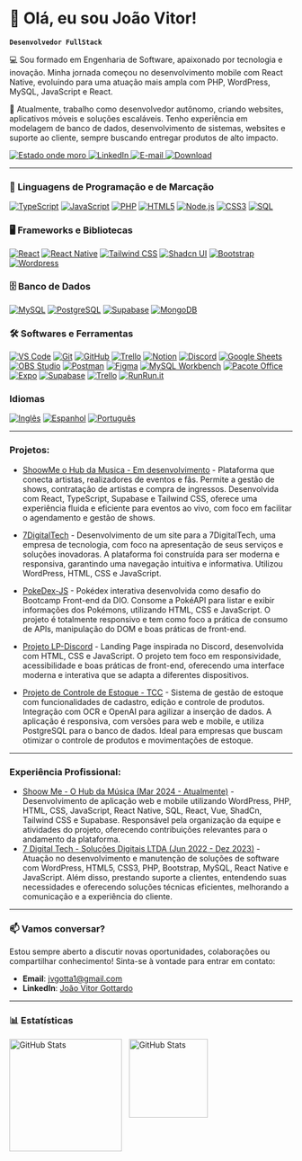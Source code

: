 # 👋 Olá, eu sou João Vitor!

**`Desenvolvedor FullStack`**

💻 Sou formado em Engenharia de Software, apaixonado por tecnologia e inovação. Minha jornada começou no desenvolvimento mobile com React Native, evoluindo para uma atuação mais ampla com PHP, WordPress, MySQL, JavaScript e React.

🚀 Atualmente, trabalho como desenvolvedor autônomo, criando websites, aplicativos móveis e soluções escaláveis. Tenho experiência em modelagem de banco de dados, desenvolvimento de sistemas, websites e suporte ao cliente, sempre buscando entregar produtos de alto impacto.

<p align="left">
    <a href="https://www.google.com.br/maps/place/Paran%C3%A1/@-24.6084586,-52.64064,8z/">
        <img 
            alt="Estado onde moro" 
            title="Estado onde moro" 
            src="https://custom-icon-badges.demolab.com/badge/Paraná-BR-darkgreen?style=for-the-badge&labelColor=488207&logo=location&logoColor=white"
        />
    </a>
      <a href="https://www.linkedin.com/in/joao-vitor-gottardo/">
        <img 
            alt="LinkedIn" 
            title="Meu LinkedIn" 
            src="https://custom-icon-badges.demolab.com/badge/linkedin-blue.svg?logo=linkedin&logoSource=feather&style=for-the-badge"
        />
    </a>
     <a href="mailto:jvgotta1@gmail.com">
        <img 
            alt="E-mail" 
            title="Me envie um e-mail" 
            src="https://custom-icon-badges.demolab.com/badge/Email-D14836?style=for-the-badge&logo=gmail&logoColor=white"
        />
    </a>
    <a href="https://drive.google.com/file/d/1Pg7PNNX1R_fSSRaa1h1JJuFSwkZztgWM/view?usp=sharing">
        <img 
            alt="Download" 
            title="Baixe meu currículo" 
            src="https://custom-icon-badges.demolab.com/badge/-currículo-F7DF1E?style=for-the-badge&logo=download&logoColor=black"
        />
    </a>
</p>


---

### 🚀 Linguagens de Programação e de Marcação

<p>
    <a href="#"><img alt="TypeScript" src="https://img.shields.io/badge/TypeScript-007ACC.svg?logo=typescript&logoColor=white"></a>
    <a href="#"><img alt="JavaScript" src="https://img.shields.io/badge/JavaScript-F7DF1E.svg?logo=javascript&logoColor=black"></a>
    <a href="#"><img alt="PHP" src="https://img.shields.io/badge/PHP-777BB4.svg?logo=php&logoColor=white"></a>
    <a href="#"><img alt="HTML5" src="https://img.shields.io/badge/HTML-E34F26.svg?logo=html5&logoColor=white"></a>
    <a href="#"><img alt="Node.js" src="https://img.shields.io/badge/Node.js-43853D.svg?logo=node.js&logoColor=white"></a>
    <a href="#"><img alt="CSS3" src="https://img.shields.io/badge/CSS-1572B6.svg?logo=css3&logoColor=white"></a>
    <a href="#"><img alt="SQL" src="https://custom-icon-badges.demolab.com/badge/SQL-025E8C.svg?logo=database&logoColor=white"></a>
</p>

### 🖥️ Frameworks e Bibliotecas

<p>
    <a href="#"><img alt="React" src="https://img.shields.io/badge/React-20232a.svg?logo=react&logoColor=%2361DAFB"></a>
    <a href="#"> <img alt="React Native" src="https://img.shields.io/badge/React%20Native-61DAFB.svg?logo=react&logoColor=black"></a>
    <a href="#"><img alt="Tailwind CSS" src="https://img.shields.io/badge/Tailwind_CSS-06B6D4.svg?logo=tailwind-css&logoColor=white"></a>
    <a href="#"><img alt="Shadcn UI" src="https://img.shields.io/badge/Shadcn_UI-000000.svg?logo=vercel&logoColor=white"></a>
    <a href="#"><img alt="Bootstrap" src="https://img.shields.io/badge/Bootstrap-7952B3.svg?logo=bootstrap&logoColor=white"></a>
    <a href="#"><img alt="Wordpress" src="https://img.shields.io/badge/Wordpress-21759B?logo=wordpress&logoColor=white"></a>
</p>


### 🗄️ Banco de Dados

<p>
    <a href="#"><img alt="MySQL" src="https://img.shields.io/badge/MySQL-4479A1.svg?logo=mysql&logoColor=white"></a>
    <a href="#"><img alt="PostgreSQL" src="https://img.shields.io/badge/PostgreSQL-336791.svg?logo=postgresql&logoColor=white"></a>
    <a href="#"><img alt="Supabase" src="https://img.shields.io/badge/Supabase-3ECF8E.svg?logo=supabase&logoColor=white"></a>
    <a href="#"><img alt="MongoDB" src ="https://img.shields.io/badge/MongoDB-4ea94b.svg?logo=mongodb&logoColor=white"></a> 
</p>

### 🛠️ Softwares e Ferramentas

<p>
    <a href="#"><img alt="VS Code" src="https://img.shields.io/badge/VS Code-007ACC.svg?logo=visual-studio-code&logoColor=white"></a>
    <a href="#"><img alt="Git" src="https://img.shields.io/badge/Git-F05032.svg?logo=git&logoColor=white"></a>
    <a href="#"><img alt="GitHub" src="https://img.shields.io/badge/GitHub-181717.svg?logo=github&logoColor=white"></a>
    <a href="#"><img alt="Trello" src="https://img.shields.io/badge/Trello-0079BF.svg?logo=trello&logoColor=white"></a>
    <a href="#"><img alt="Notion" src="https://img.shields.io/badge/Notion-010101.svg?logo=notion&logoColor=white"></a>
    <a href="#"><img alt="Discord" src="https://img.shields.io/badge/-Discord-5865F2.svg?logo=discord&logoColor=white"></a>
    <a href="#"><img alt="Google Sheets" src="https://img.shields.io/badge/Sheets-34A853.svg?logo=google%20sheets&logoColor=white"></a>
    <a href="#"><img alt="OBS Studio" src="https://img.shields.io/badge/-OBS-302E31?logo=obs-studio&logoColor=white"></a>
    <a href="#"><img alt="Postman" src="https://img.shields.io/badge/Postman-FF6C37?logo=postman&logoColor=white"></a>
    <a href="#"><img alt="Figma" src="https://img.shields.io/badge/Figma-000000.svg?logo=figma&logoColor=white"></a>
    <a href="#"><img alt="MySQL Workbench" src="https://img.shields.io/badge/MySQL%20Workbench-4479A1.svg?logo=mysql&logoColor=white"></a>
    <a href="#"><img alt="Pacote Office" src="https://img.shields.io/badge/Pacote%20Office-D83B01.svg?logo=microsoft-office&logoColor=white"></a>
    <a href="#"><img alt="Expo" src="https://img.shields.io/badge/Expo-1B1F23.svg?logo=expo&logoColor=white"></a>
    <a href="#"><img alt="Supabase" src="https://img.shields.io/badge/Supabase-3ECF8E.svg?logo=supabase&logoColor=white"></a>
    <a href="#"><img alt="Trello" src="https://img.shields.io/badge/Trello-0052CC.svg?logo=trello&logoColor=white"></a>
    <a href="#"><img alt="RunRun.it" src="https://img.shields.io/badge/RunRun.it-F05032.svg?logo=runrunit&logoColor=white"></a>
</p>


### Idiomas

<p>
    <a href="#"><img alt="Inglês" src="https://img.shields.io/badge/Ingl%C3%AAs-4B92DB.svg?logo=english&logoColor=white"></a>
    <a href="#"><img alt="Espanhol" src="https://img.shields.io/badge/Espanhol-F4B731.svg?logo=spanish&logoColor=white"></a>
    <a href="#"><img alt="Português" src="https://img.shields.io/badge/Portugu%C3%AAs-00A859.svg?logo=portuguese&logoColor=white"></a>
</p>

---
<!-- Adicionando detalhes de Projetos -->
### Projetos:

- [ShoowMe o Hub da Musica - Em desenvolvimento](https://youtu.be/aDWTh6O5SOQ) - Plataforma que conecta artistas, realizadores de eventos e fãs. Permite a gestão de shows, contratação de artistas e compra de ingressos. Desenvolvida com React, TypeScript, Supabase e Tailwind CSS, oferece uma experiência fluida e eficiente para eventos ao vivo, com foco em facilitar o agendamento e gestão de shows.

- [7DigitalTech](https://7digitaltech.com.br/) - Desenvolvimento de um site para a 7DigitalTech, uma empresa de tecnologia, com foco na apresentação de seus serviços e soluções inovadoras. A plataforma foi construída para ser moderna e responsiva, garantindo uma navegação intuitiva e informativa. Utilizou WordPress, HTML, CSS e JavaScript.

- [PokeDex-JS](https://jvgottardo.github.io/PokeDex-JS/) - Pokédex interativa desenvolvida como desafio do Bootcamp Front-end da DIO. Consome a PokéAPI para listar e exibir informações dos Pokémons, utilizando HTML, CSS e JavaScript. O projeto é totalmente responsivo e tem como foco a prática de consumo de APIs, manipulação do DOM e boas práticas de front-end.

- [Projeto LP-Discord](https://jvgottardo.github.io/LP-Discord/) - Landing Page inspirada no Discord, desenvolvida com HTML, CSS e JavaScript. O projeto tem foco em responsividade, acessibilidade e boas práticas de front-end, oferecendo uma interface moderna e interativa que se adapta a diferentes dispositivos.

- [Projeto de Controle de Estoque - TCC](https://github.com/allissonconsorte04/stocon-front-end) - Sistema de gestão de estoque com funcionalidades de cadastro, edição e controle de produtos. Integração com OCR e OpenAI para agilizar a inserção de dados. A aplicação é responsiva, com versões para web e mobile, e utiliza PostgreSQL para o banco de dados. Ideal para empresas que buscam otimizar o controle de produtos e movimentações de estoque.
---
<!-- Adicionando detalhes de Experiência Profissional -->
### Experiência Profissional:
- [Shoow Me - O Hub da Música (Mar 2024 - Atualmente)](https://youtu.be/SepLlsueON8) -
Desenvolvimento de aplicação web e mobile utilizando WordPress, PHP, HTML, CSS, JavaScript, React Native, SQL, React, Vue, ShadCn, Tailwind CSS e Supabase. Responsável pela organização da equipe e atividades do projeto, oferecendo contribuições relevantes para o andamento da plataforma.
- [7 Digital Tech - Soluções Digitais LTDA (Jun 2022 - Dez 2023)](https://7digitaltech.com.br/) - Atuação no desenvolvimento e manutenção de soluções de software com WordPress, HTML5, CSS3, PHP, Bootstrap, MySQL, React Native e JavaScript. Além disso, prestando suporte a clientes, entendendo suas necessidades e oferecendo soluções técnicas eficientes, melhorando a comunicação e a experiência do cliente.
---

### 📫 Vamos conversar?

Estou sempre aberto a discutir novas oportunidades, colaborações ou compartilhar conhecimento! Sinta-se à vontade para entrar em contato:

- **Email**: [jvgotta1@gmail.com](mailto:jvgotta1@gmail.com)
- **LinkedIn**: [João Vitor Gottardo](https://www.linkedin.com/in/joao-vitor-gottardo/)
---

### 📊 Estatísticas

<p>
  <img 
    align="left" 
    alt="GitHub Stats" 
    height="200" 
    style="padding-right: 10px;" 
    src="https://github-readme-stats.vercel.app/api?username=jvgottardo&show_icons=true&theme=tokyonight&include_all_commits=true&locale=pt-br" 
  />

<img 
      align="left" 
      alt="GitHub Stats" 
      height="140" 
      src="https://github-readme-stats.vercel.app/api/top-langs/?username=jvgottardo&theme=tokyonight&layout=compact&custom_title=Tecnologias&langs_count=9" 
  />
</p>

